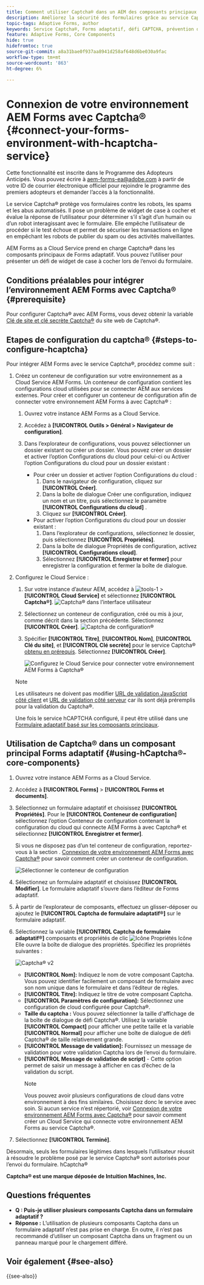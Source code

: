 ```yaml
---
title: Comment utiliser Captcha® dans un AEM des composants principaux de formulaire adaptatif ?
description: Améliorez la sécurité des formulaires grâce au service Captcha® sans effort. Guide pas à pas à l'intérieur !
topic-tags: Adaptive Forms, author
keywords: Service Captcha®, Forms adaptatif, défi CAPTCHA, prévention des robots, composants principaux, sécurité d’envoi de formulaire, prévention des emails de formulaire
feature: Adaptive Forms, Core Components
hide: true
hidefromtoc: true
source-git-commit: a8a31bae0f937aa8941d258af648d6be030a9fac
workflow-type: tm+mt
source-wordcount: '863'
ht-degree: 6%

---
```


# Connexion de votre environnement AEM Forms avec Captcha® {#connect-your-forms-environment-with-hcaptcha-service}

<span class="preview"> Cette fonctionnalité est inscrite dans le Programme des Adopteurs Anticipés. Vous pouvez écrire à aem-forms-ea@adobe.com à partir de votre ID de courrier électronique officiel pour rejoindre le programme des premiers adopteurs et demander l’accès à la fonctionnalité. </span>

Le service Captcha® protège vos formulaires contre les robots, les spams et les abus automatisés. Il pose un problème de widget de case à cocher et évalue la réponse de l’utilisateur pour déterminer s’il s’agit d’un humain ou d’un robot interagissant avec le formulaire. Elle empêche l’utilisateur de procéder si le test échoue et permet de sécuriser les transactions en ligne en empêchant les robots de publier du spam ou des activités malveillantes.

AEM Forms as a Cloud Service prend en charge Captcha® dans les composants principaux de Forms adaptatif. Vous pouvez l’utiliser pour présenter un défi de widget de case à cocher lors de l’envoi du formulaire.

<!-- ![hCaptcha®](assets/hCaptcha®-challenge.png)-->


## Conditions préalables pour intégrer l’environnement AEM Forms avec Captcha® {#prerequisite}

Pour configurer Captcha® avec AEM Forms, vous devez obtenir la variable [Clé de site et clé secrète Captcha®](https://docs.hcaptcha.com/switch/#get-your-hcaptcha-sitekey-and-secret-key) du site web de Captcha®.

## Etapes de configuration du captcha® {#steps-to-configure-hcaptcha}

Pour intégrer AEM Forms avec le service Captcha®, procédez comme suit :

1. Créez un conteneur de configuration sur votre environnement as a Cloud Service AEM Forms. Un conteneur de configuration contient les configurations cloud utilisées pour se connecter AEM aux services externes. Pour créer et configurer un conteneur de configuration afin de connecter votre environnement AEM Forms à avec Captcha® :
   1. Ouvrez votre instance AEM Forms as a Cloud Service.
   1. Accédez à **[!UICONTROL Outils > Général > Navigateur de configuration]**.
   1. Dans l’explorateur de configurations, vous pouvez sélectionner un dossier existant ou créer un dossier. Vous pouvez créer un dossier et activer l’option Configurations du cloud pour celui-ci ou Activer l’option Configurations du cloud pour un dossier existant :

      * Pour créer un dossier et activer l’option Configurations du cloud :
         1. Dans le navigateur de configuration, cliquez sur **[!UICONTROL Créer]**.
         1. Dans la boîte de dialogue Créer une configuration, indiquez un nom et un titre, puis sélectionnez le paramètre **[!UICONTROL Configurations du cloud]** .
         1. Cliquez sur **[!UICONTROL Créer]**.
      * Pour activer l’option Configurations du cloud pour un dossier existant :
         1. Dans l’explorateur de configurations, sélectionnez le dossier, puis sélectionnez **[!UICONTROL Propriétés]**.
         1. Dans la boîte de dialogue Propriétés de configuration, activez **[!UICONTROL Configurations cloud]**.
         1. Sélectionnez **[!UICONTROL Enregistrer et fermer]** pour enregistrer la configuration et fermer la boîte de dialogue.

1. Configurez le Cloud Service :
   1. Sur votre instance d’auteur AEM, accédez à ![tools-1](assets/tools-1.png) > **[!UICONTROL Cloud Service]** et sélectionnez **[!UICONTROL Captcha®]**.
      ![Captcha® dans l’interface utilisateur](assets/hcaptcha-in-ui.png)
   1. Sélectionnez un conteneur de configuration, créé ou mis à jour, comme décrit dans la section précédente. Sélectionnez **[!UICONTROL Créer]**.
      ![Captcha de configuration®](assets/config-hcaptcha.png)
   1. Spécifier **[!UICONTROL Titre]**, **[!UICONTROL Nom]**, **[!UICONTROL Clé du site]**, et **[!UICONTROL Clé secrète]** pour le service Captcha® [obtenu en prérequis](#prerequisite). Sélectionnez **[!UICONTROL Créer]**.

      ![Configurez le Cloud Service pour connecter votre environnement AEM Forms à Captcha®](assets/create-hcaptcha-config.png)

   >[!NOTE]
   > Les utilisateurs ne doivent pas modifier [URL de validation JavaScript côté client](https://docs.hcaptcha.com/#add-the-hcaptcha-widget-to-your-webpage) et [URL de validation côté serveur](https://docs.hcaptcha.com/#verify-the-user-response-server-side) car ils sont déjà préremplis pour la validation du Captcha®.

   Une fois le service hCAPTCHA configuré, il peut être utilisé dans une [Formulaire adaptatif basé sur les composants principaux](https://experienceleague.adobe.com/fr/docs/experience-manager-core-components/using/adaptive-forms/introduction).

## Utilisation de Captcha® dans un composant principal Forms adaptatif {#using-hCaptcha®-core-components}

1. Ouvrez votre instance AEM Forms as a Cloud Service.
1. Accédez à **[!UICONTROL Forms]** > **[!UICONTROL Forms et documents]**.
1. Sélectionnez un formulaire adaptatif et choisissez **[!UICONTROL Propriétés]**. Pour le **[!UICONTROL Conteneur de configuration]** sélectionnez l’option Conteneur de configuration contenant la configuration du cloud qui connecte AEM Forms à avec Captcha® et sélectionnez **[!UICONTROL Enregistrer et fermer]**.

   Si vous ne disposez pas d’un tel conteneur de configuration, reportez-vous à la section . [Connexion de votre environnement AEM Forms avec Captcha®](#connect-your-forms-environment-with-hcaptcha-service) pour savoir comment créer un conteneur de configuration.

   ![Sélectionner le conteneur de configuration](/help/forms/assets/captcha-properties.png)

1. Sélectionnez un formulaire adaptatif et choisissez **[!UICONTROL Modifier]**. Le formulaire adaptatif s’ouvre dans l’éditeur de Forms adaptatif.
1. À partir de l’explorateur de composants, effectuez un glisser-déposer ou ajoutez le **[!UICONTROL Captcha de formulaire adaptatif®]** sur le formulaire adaptatif.
1. Sélectionnez la variable **[!UICONTROL Captcha de formulaire adaptatif®]** composants et propriétés de clic ![Icône Propriétés](assets/configure-icon.svg) Icône Elle ouvre la boîte de dialogue des propriétés. Spécifiez les propriétés suivantes :

   ![Captcha® v2](assets/config-hcaptcha-v2.png)

   * **[!UICONTROL Nom]:** Indiquez le nom de votre composant Captcha. Vous pouvez identifier facilement un composant de formulaire avec son nom unique dans le formulaire et dans l’éditeur de règles.
   * **[!UICONTROL Titre]:** Indiquez le titre de votre composant Captcha.
   * **[!UICONTROL Paramètres de configuration]:** Sélectionnez une configuration de cloud configurée pour Captcha®.
   * **Taille du captcha :** Vous pouvez sélectionner la taille d&#39;affichage de la boîte de dialogue de défi Captcha®. Utilisez la variable **[!UICONTROL Compact]** pour afficher une petite taille et la variable **[!UICONTROL Normal]** pour afficher une boîte de dialogue de défi Captcha® de taille relativement grande.<!-- or **[!UICONTROL Invisible]** to validate hCaptcha® without explicitly rendering the checkbox widget on the user interface. -->
   * **[!UICONTROL Message de validation]:** Fournissez un message de validation pour votre validation Captcha lors de l’envoi du formulaire.
   * **[!UICONTROL Message de validation de script]** - Cette option permet de saisir un message à afficher en cas d’échec de la validation du script.
     >[!NOTE]
     >Vous pouvez avoir plusieurs configurations de cloud dans votre environnement à des fins similaires. Choisissez donc le service avec soin. Si aucun service n’est répertorié, voir [Connexion de votre environnement AEM Forms avec Captcha®](#connect-your-forms-environment-with-hcaptcha-service) pour savoir comment créer un Cloud Service qui connecte votre environnement AEM Forms au service Captcha®.
     <!--* **Error Message:** Provide the error message to display to the user when the Captcha submission fails.-->

1. Sélectionnez **[!UICONTROL Terminé]**.


Désormais, seuls les formulaires légitimes dans lesquels l’utilisateur réussit à résoudre le problème posé par le service Captcha® sont autorisés pour l’envoi du formulaire. hCaptcha®

**Captcha® est une marque déposée de Intuition Machines, Inc.**


## Questions fréquentes

* **Q : Puis-je utiliser plusieurs composants Captcha dans un formulaire adaptatif ?**
* **Réponse :** L’utilisation de plusieurs composants Captcha dans un formulaire adaptatif n’est pas prise en charge. En outre, il n’est pas recommandé d’utiliser un composant Captcha dans un fragment ou un panneau marqué pour le chargement différé.

## Voir également {#see-also}

{{see-also}}
